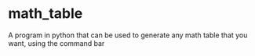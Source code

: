 # math_table
A program in python that can be used to generate any math table that you want, using the command bar
